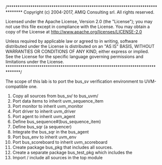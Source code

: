 /*******************************************************************************
Copyright (c) 2004-2017, AMIQ Consulting srl. All rights reserved.

Licensed under the Apache License, Version 2.0 (the "License");
you may not use this file except in compliance with the License.
You may obtain a copy of the License at
    http://www.apache.org/licenses/LICENSE-2.0

Unless required by applicable law or agreed to in writing, software
distributed under the License is distributed on an "AS IS" BASIS,
WITHOUT WARRANTIES OR CONDITIONS OF ANY KIND, either express or implied.
See the License for the specific language governing permissions and
limitations under the License.
******************************************************************************/

The scope of this lab is to port the bus_sv verification environment to UVM-compatible one.

1. Copy all sources from bus_sv/ to bus_uvm/
2. Port data items to inherit uvm_sequence_item
3. Port monitor to inherit uvm_monitor
4. Port driver to inherit uvm_driver
5. Port agent to inherit uvm_agent
6. Define bus_sequence#(bus_sequence_item)
7. Define bus_sqr (a sequencer)
8. Integrate the bus_sqr in the bus_agent
9. Port bus_env to inherit uvm_env
10. Port bus_scoreboard to inherit uvm_scoreboard
11. Create package bus_pkg that includes all sources.
12. Create a separate package bus_test_pkg which includes the
13. Import / include all sources in the top module
